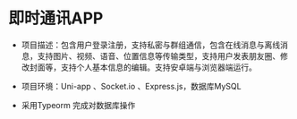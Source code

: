 # 即时通讯APP





* 项目描述：包含用户登录注册，支持私密与群组通信，包含在线消息与离线消息，支持图片、视频、语音、位置信息等传输类型，支持用户发表朋友圈、修改封面等，支持个人基本信息的编辑。支持安卓端与浏览器端运行。

* 项目环境：Uni-app 、Socket.io 、Express.js，数据库MySQL

* 采用Typeorm 完成对数据库操作









